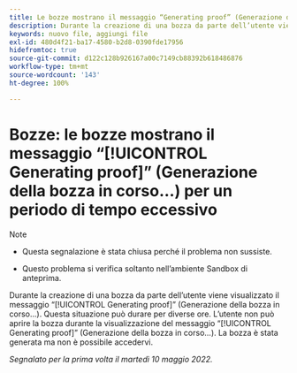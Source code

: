 ```yaml
---
title: Le bozze mostrano il messaggio “Generating proof” (Generazione della bozza in corso...) per un periodo di tempo eccessivo
description: Durante la creazione di una bozza da parte dell’utente viene visualizzato il messaggio “Generating proof” (Generazione della bozza in corso...). Questa situazione può durare per diverse ore. L’utente non può aprire la bozza durante la visualizzazione del messaggio “Generating proof” (Generazione della bozza in corso...). La bozza è stata generata ma non è possibile accedervi.
keywords: nuovo file, aggiungi file
exl-id: 480d4f21-ba17-4580-b2d8-0390fde17956
hidefromtoc: true
source-git-commit: d122c128b926167a00c7149cb88392b618486876
workflow-type: tm+mt
source-wordcount: '143'
ht-degree: 100%

---
```


# Bozze: le bozze mostrano il messaggio “[!UICONTROL Generating proof]” (Generazione della bozza in corso...) per un periodo di tempo eccessivo

>[!NOTE]
>
>* Questa segnalazione è stata chiusa perché il problema non sussiste.
>
>* Questo problema si verifica soltanto nell’ambiente Sandbox di anteprima.

Durante la creazione di una bozza da parte dell’utente viene visualizzato il messaggio “[!UICONTROL Generating proof]” (Generazione della bozza in corso...). Questa situazione può durare per diverse ore. L’utente non può aprire la bozza durante la visualizzazione del messaggio “[!UICONTROL Generating proof]” (Generazione della bozza in corso...). La bozza è stata generata ma non è possibile accedervi.

*Segnalato per la prima volta il martedì 10 maggio 2022.*
